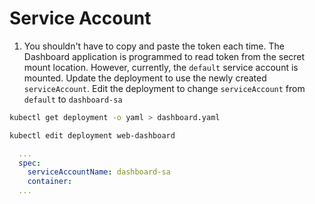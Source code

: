 # Service Account

1. You shouldn't have to copy and paste the token each time. The Dashboard application is programmed to read token from the secret mount location. However, currently, the `default` service account is mounted. Update the deployment to use the newly created `serviceAccount`. Edit the deployment to change `serviceAccount` from `default` to `dashboard-sa`

```zsh
kubectl get deployment -o yaml > dashboard.yaml
```

```zsh
kubectl edit deployment web-dashboard
```

```yaml
  ...
  spec:
    serviceAccountName: dashboard-sa
    container:
  ...
```
